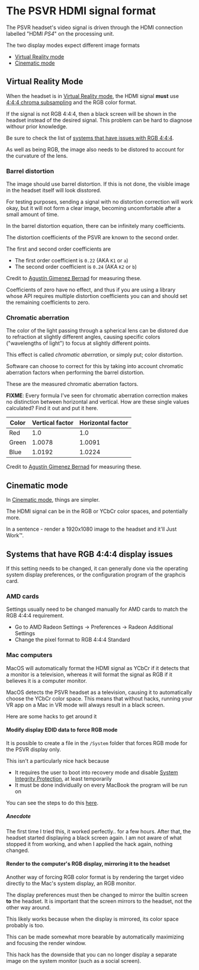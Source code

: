 # The PSVR HDMI signal format

The PSVR headset's video signal is driven through the HDMI connection labelled "HDMI _PS4_" on the processing unit.

The two display modes expect different image formats

* [Virtual Reality mode](#virtual-reality-mode)
* [Cinematic mode](#cinematic-mode)

## Virtual Reality Mode

When the headset is in [Virtual Reality mode][vr mode], the HDMI signal **must** use [4:4:4 chroma subsampling](https://en.wikipedia.org/wiki/Chroma_subsampling#4:4:4) and the RGB color format.

If the signal is not RGB 4:4:4, then a black screen will be shown
in the headset instead of the desired signal. This problem can be
hard to diagnose withour prior knowledge.

Be sure to check the list of [systems that have issues with RGB 4:4:4](#systems-that-have-rgb-4:4:4-display-issues).

As well as being RGB, the image also needs to be distored to account
for the curvature of the lens.

### Barrel distortion

The image should use barrel distortion. If this is not done, the visible image in the headset itself will look disstored.

For testing purposes, sending a signal with no distortion correction will work okay, but it will not form a clear image, becoming uncomfortable after a small amount of time.

In the barrel distortion equation, there can be infinitely many coefficients.

The distortion coefficients of the PSVR are known to the second order.

The first and second order coefficients are

* The first order coefficient is `0.22`  (AKA `K1` or `a`)
* The second order coefficient is `0.24` (AKA `K2` or `b`)

Credit to [Agustín Gimenez Bernad](https://github.com/gusmanb) for measuring these.

Coefficients of zero have no effect, and thus if you are using a library whose API requires multiple distortion coefficients you can and should set the remaining coefficients to zero.

### Chromatic aberration

The color of the light passing through a spherical lens can be
distored due to refraction at slightly different angles, causing
specific colors ("wavelengths of light") to focus at slightly
different points.

This effect is called _chromatic aberration_, or simply put; color distortion.

Software can choose to correct for this by taking into account
chromatic aberration factors when performing the barrel distortion.

These are the measured chromatic aberration factors.

**FIXME**: Every formula I've seen for chromatic aberration
           correction makes no distinction between horizontal
           and vertical. How are these single values calculated?
           Find it out and put it here.

| Color    | Vertical factor | Horizontal factor
|----------|-----------------|-------------------
| Red      | 1.0             | 1.0
| Green    | 1.0078          | 1.0091
| Blue     | 1.0192          | 1.0224

Credit to [Agustín Gimenez Bernad](https://github.com/gusmanb) for measuring these.

## Cinematic mode

In [Cinematic mode][cinematic mode], things are simpler.

The HDMI signal can be in the RGB or YCbCr color spaces, and potentially more.

In a sentence - render a 1920x1080 image to the headset and it'll Just Work™.

## Systems that have RGB 4:4:4 display issues

If this setting needs to be changed, it can generally done via the operating system display preferences, or the configuration program of the graphcis card.

### AMD cards

Settings usually need to be changed manually for AMD cards to match the RGB 4:4:4 requirement.

* Go to AMD Radeon Settings -> Preferences -> Radeon Additional Settings
* Change the pixel format to RGB 4:4:4 Standard

### Mac computers

MacOS will automatically format the HDMI signal as YCbCr if it detects that a monitor is a television, whereas it will format the signal as RGB if it believes it is a computer monitor.

MacOS detects the PSVR headset as a television, causing it to automatically choose the YCbCr color space. This means that without hacks, running your VR app on a Mac in VR mode will always result in a black screen.

Here are some hacks to get around it

#### Modify display EDID data to force RGB mode

It is possible to create a file in the `/System` folder that forces RGB mode for the PSVR display only.

This isn't a particularly nice hack because

* It requires the user to boot into recovery mode and disable
  [System Integrity Protection](https://support.apple.com/en-nz/HT204899), at least temporarily
* It must be done individually on every MacBook the program will be run on

You can see the steps to do this [here](http://www.mathewinkson.com/2013/03/force-rgb-mode-in-mac-os-x-to-fix-the-picture-quality-of-an-external-monitor).

##### Anecdote

The first time I tried this, it worked perfectly.. for a few hours.
After that, the headset started displaying a black screen again.
I am not aware of what stopped it from working, and when I applied the hack again, nothing changed.

#### Render to the computer's RGB display, mirroring it to the headset

Another way of forcing RGB color format is by rendering the target
video directly to the Mac's system display, an RGB monitor.

The display preferences must then be changed to mirror the builtin
screen **to** the headset. It is important that the screen mirrors to the headset, not the other way around.

This likely works because when the display is mirrored, its color space probably is too.

This can be made somewhat more bearable by automatically maximizing and focusing the render window.

This hack has the downside that you can no longer display a separate image on the system monitor (such as a social screen).



[vr mode]: /modes/virtual_reality.md
[cinematic mode]: /modes/cinematic.md
